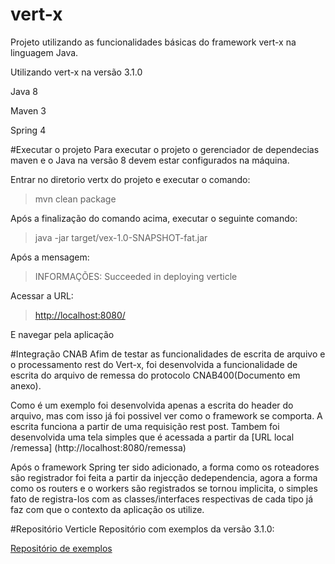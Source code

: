 # vert-x
Projeto utilizando as funcionalidades básicas do framework vert-x na linguagem Java.

Utilizando vert-x na versão 3.1.0

Java 8

Maven 3

Spring 4

#Executar o projeto
Para executar o projeto o gerenciador de dependecias maven e o Java na versão 8 devem estar configurados na máquina.

Entrar no diretorio vertx do projeto e executar o comando:
> mvn clean package

Após a finalização do comando acima, executar o seguinte comando:
>java -jar target/vex-1.0-SNAPSHOT-fat.jar 

Após a mensagem:
>INFORMAÇÕES: Succeeded in deploying verticle

Acessar a URL:
>[http://localhost:8080/](http://localhost:8080/)

E navegar pela aplicação

#Integração CNAB
Afim de testar as funcionalidades de escrita de arquivo e o processamento rest do Vert-x, foi desenvolvida a funcionalidade de escrita do
arquivo de remessa do protocolo CNAB400(Documento em anexo). 

Como é um exemplo foi desenvolvida apenas a escrita do header do arquivo, mas com isso já foi possivel ver como o framework se comporta. A
escrita funciona a partir de uma requisição rest post. Tambem foi desenvolvida uma tela simples que é acessada a partir 
da [URL local /remessa] (http://localhost:8080/remessa)

Após o framework Spring ter sido adicionado, a forma como os roteadores são registrador foi feita a partir da injecção dedependencia, agora
a forma como os routers e o workers são registrados se tornou implicita, o simples fato de registra-los com as classes/interfaces respectivas
de cada tipo já faz com que o contexto da aplicação os utilize.
 

#Repositório Verticle
Repositório com exemplos da versão 3.1.0:

[Repositório de exemplos](https://github.com/vert-x3/vertx-examples)



